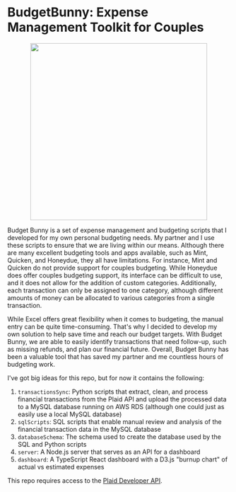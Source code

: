 # BudgetBunny: Expense Management Toolkit for Couples

<p align="center">
  <img src="https://user-images.githubusercontent.com/19921759/221780348-a369f062-3e2d-4d79-9bc5-e2bbc498c791.png" height="400">
</p>

Budget Bunny is a set of expense management and budgeting scripts that I developed for my own personal budgeting needs. My partner and I use these scripts to ensure that we are living within our means. Although there are many excellent budgeting tools and apps available, such as Mint, Quicken, and Honeydue, they all have limitations. For instance, Mint and Quicken do not provide support for couples budgeting. While Honeydue does offer couples budgeting support, its interface can be difficult to use, and it does not allow for the addition of custom categories. Additionally, each transaction can only be assigned to one category, although different amounts of money can be allocated to various categories from a single transaction.

While Excel offers great flexibility when it comes to budgeting, the manual entry can be quite time-consuming. That's why I decided to develop my own solution to help save time and reach our budget targets. With Budget Bunny, we are able to easily identify transactions that need follow-up, such as missing refunds, and plan our financial future. Overall, Budget Bunny has been a valuable tool that has saved my partner and me countless hours of budgeting work.

I've got big ideas for this repo, but for now it contains the following:

1. `transactionsSync`: Python scripts that extract, clean, and process financial transactions from the Plaid API and upload the processed data to a MySQL database running on AWS RDS (although one could just as easily use a local MySQL database)
2. `sqlScripts`: SQL scripts that enable manual review and analysis of the financial transaction data in the MySQL database
3. `databaseSchema`: The schema used to create the database used by the SQL and Python scripts
4. `server`: A Node.js server that serves as an API for a dashboard
5. `dashboard`: A TypeScript React dashboard with a D3.js "burnup chart" of actual vs estimated expenses

This repo requires access to the [Plaid Developer API](https://plaid.com/docs/api/).
